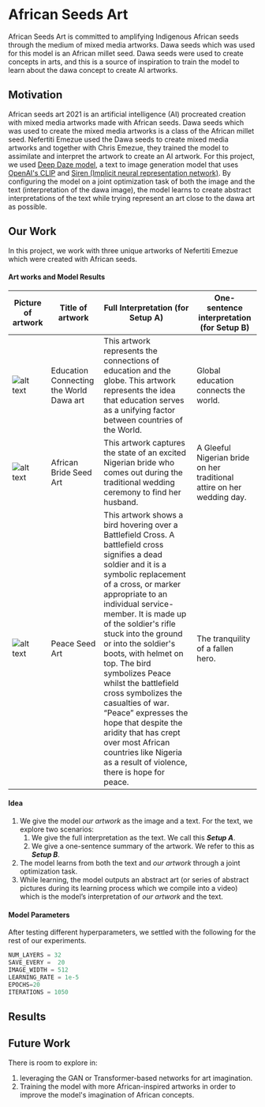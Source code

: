 # African Seeds Art
African Seeds Art  is committed to amplifying Indigenous African seeds through the medium of mixed media artworks. Dawa seeds which was used for this model is an African millet seed. Dawa seeds were used to create concepts in arts, and this is a source of inspiration to train the model to learn about the dawa concept to create AI artworks.

## Motivation
African seeds art 2021  is an artificial intelligence (AI) procreated creation with mixed media artworks made with African seeds. Dawa seeds which was used to create the mixed media artworks is a class of the African millet seed. Nefertiti Emezue used the Dawa seeds to create mixed media artworks and together with Chris Emezue, they trained the model to assimilate and interpret the artwork to create an AI artwork. For this project, we used [Deep Daze model](https://github.com/lucidrains/DALLE-pytorch), a text to image generation model that uses [OpenAI's CLIP](https://arxiv.org/abs/2103.00020) and [Siren (Implicit neural representation network)](https://vsitzmann.github.io/siren/). By configuring the model on a joint optimization task of both the image and the text (interpretation of the dawa image), the model learns to create abstract interpretations of the text while trying represent an art close to the dawa art as possible.

## Our Work
In this project, we work with three unique artworks of Nefertiti Emezue which were created with African seeds.
#### Art works and Model Results
Picture of artwork | Title of artwork | Full Interpretation (for Setup A) | One-sentence interpretation (for Setup B) 
------------- | ------------- | ------------- | -------------
![alt text](./artworks/Art2.jpg)  | Education Connecting the World Dawa art | This artwork represents the connections of  education and the globe. This artwork represents the idea that education serves as a unifying factor between countries of the World. | Global education connects the world.
![alt text](./artworks/Art1.jpg)   | African Bride Seed Art | This artwork captures the state of an excited Nigerian bride who comes out during the traditional wedding ceremony to find her husband.| A Gleeful Nigerian bride on her traditional attire on her wedding day.
![alt text](./artworks/Art3.jpg)  | Peace Seed Art |This artwork shows a bird hovering over a Battlefield Cross. A battlefield cross signifies a dead soldier and it is a symbolic replacement of a cross, or marker appropriate to an individual service-member.  It is made up of the soldier's rifle stuck into the ground or into the soldier's boots, with helmet on top.  The bird symbolizes Peace whilst the battlefield cross  symbolizes the casualties of war. “Peace” expresses the hope that despite the aridity that has crept over most African countries like Nigeria as a result of violence, there is hope for peace. | The tranquility of a fallen hero.

#### Idea
1. We give the model _our artwork_ as the image and a text. For the text, we explore two scenarios:
    1. We give the full interpretation as the text. We call this ***Setup A***.
    2. We give a one-sentence summary of the artwork. We refer to this as ***Setup B***.
2. The model learns from both the text and _our artwork_ through a joint optimization task.
3. While learning, the model outputs an abstract art (or series of abstract pictures during its learning process which we compile into a video) which is the model’s interpretation of _our artwork_ and the text.


#### Model Parameters
After testing different hyperparameters, we settled with the following for the rest of our experiments.
```python
NUM_LAYERS = 32
SAVE_EVERY =  20
IMAGE_WIDTH = 512
LEARNING_RATE = 1e-5
EPOCHS=20
ITERATIONS = 1050
```
## Results


## Future Work
There is room to explore in:
1. leveraging the GAN or Transformer-based networks for art imagination.
2. Training the model with more African-inspired artworks in order to improve the model's imagination of African concepts.
